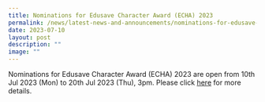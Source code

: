 ```yaml
---
title: Nominations for Edusave Character Award (ECHA) 2023
permalink: /news/latest-news-and-announcements/nominations-for-edusave-character-award-2023/
date: 2023-07-10
layout: post
description: ""
image: ""
---
```

<p>Nominations for Edusave Character Award (ECHA) 2023 are open from 10th Jul 2023 (Mon) to 20th Jul 2023 (Thu), 3pm. Please click <a href="https://www.dunearnsec.moe.edu.sg/dss-pages/edusave-character-award-echa/">here</a> for more details.</p>